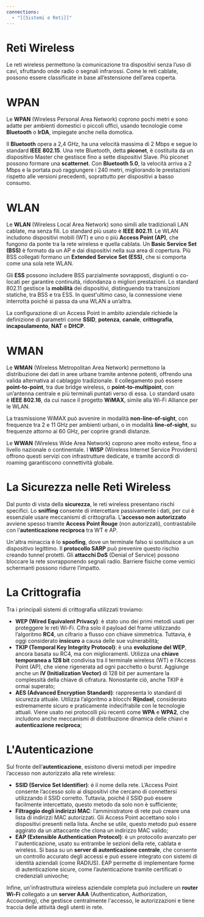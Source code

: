 ```yaml
---
connections:
  - "[[Sistemi e Reti]]"
---
```

# Reti Wireless

Le reti wireless permettono la comunicazione tra dispositivi senza l’uso di cavi, sfruttando onde radio o segnali infrarossi. Come le reti cablate, possono essere classificate in base all’estensione dell’area coperta. 

# WPAN

Le **WPAN** (Wireless Personal Area Network) coprono pochi metri e sono adatte per ambienti domestici o piccoli uffici, usando tecnologie come **Bluetooth** o **IrDA**, impiegate anche nella domotica.

Il **Bluetooth** opera a 2,4 GHz, ha una velocità massima di 2 Mbps e segue lo standard **IEEE 802.15**. Una rete Bluetooth, detta **piconet**, è costituita da un dispositivo Master che gestisce fino a sette dispositivi Slave. Più piconet possono formare una **scatternet**. Con **Bluetooth 5.0**, la velocità arriva a 2 Mbps e la portata può raggiungere i 240 metri, migliorando le prestazioni rispetto alle versioni precedenti, soprattutto per dispositivi a basso consumo.

# WLAN

Le **WLAN** (Wireless Local Area Network) sono simili alle tradizionali LAN cablate, ma senza fili. Lo standard più usato è **IEEE 802.11**. Le WLAN includono dispositivi mobili (WT) e uno o più **Access Point (AP)**, che fungono da ponte tra la rete wireless e quella cablata. Un **Basic Service Set (BSS)** è formato da un AP e dai dispositivi nella sua area di copertura. Più BSS collegati formano un **Extended Service Set (ESS)**, che si comporta come una sola rete WLAN.

Gli **ESS** possono includere BSS parzialmente sovrapposti, disgiunti o co-locati per garantire continuità, ridondanza o migliori prestazioni. Lo standard 802.11 gestisce la **mobilità** dei dispositivi, distinguendo tra transizioni statiche, tra BSS e tra ESS. In quest'ultimo caso, la connessione viene interrotta poiché si passa da una WLAN a un’altra.

La configurazione di un Access Point in ambito aziendale richiede la definizione di parametri come **SSID**, **potenza**, **canale**, **crittografia**, **incapsulamento**, **NAT** e **DHCP**.

# WMAN

Le **WMAN** (Wireless Metropolitan Area Network) permettono la distribuzione dei dati in aree urbane tramite antenne potenti, offrendo una valida alternativa al cablaggio tradizionale. Il collegamento può essere **point-to-point**, tra due bridge wireless, o **point-to-multipoint**, con un’antenna centrale e più terminali puntati verso di essa. Lo standard usato è **IEEE 802.16**, da cui nasce il progetto **WiMAX**, simile alla Wi-Fi Alliance per le WLAN.

La trasmissione WiMAX può avvenire in modalità **non-line-of-sight**, con frequenze tra 2 e 11 GHz per ambienti urbani, o in modalità **line-of-sight**, su frequenze attorno ai 60 GHz, per coprire grandi distanze.

Le **WWAN** (Wireless Wide Area Network) coprono aree molto estese, fino a livello nazionale o continentale. I **WISP** (Wireless Internet Service Providers) offrono questi servizi con infrastrutture dedicate, e tramite accordi di roaming garantiscono connettività globale.

# La Sicurezza nelle Reti Wireless

Dal punto di vista della **sicurezza**, le reti wireless presentano rischi specifici. Lo **sniffing** consente di intercettare passivamente i dati, per cui è essenziale usare meccanismi di crittografia. L’**accesso non autorizzato** avviene spesso tramite **Access Point Rouge** (non autorizzati), contrastabile con l’**autenticazione reciproca** tra WT e AP.

Un'altra minaccia è lo **spoofing**, dove un terminale falso si sostituisce a un dispositivo legittimo. Il **protocollo SARP** può prevenire questo rischio creando tunnel protetti. Gli **attacchi DoS** (Denial of Service) possono bloccare la rete sovrapponendo segnali radio. Barriere fisiche come vernici schermanti possono ridurre l’impatto.

# La Crittografia

Tra i principali sistemi di crittografia utilizzati troviamo:

- **WEP (Wired Equivalent Privacy)**: è stato uno dei primi metodi usati per proteggere le reti Wi-Fi. Cifra solo il payload del frame utilizzando l’algoritmo **RC4**, un cifrario a flusso con chiave simmetrica. Tuttavia, è oggi considerato **insicuro** a causa delle sue vulnerabilità;
- **TKIP (Temporal Key Integrity Protocol)**: è una **evoluzione del WEP**, ancora basata su RC4, ma con miglioramenti. Utilizza una **chiave temporanea a 128 bit** condivisa tra il terminale wireless (WT) e l'Access Point (AP), che viene rigenerata ad ogni pacchetto o burst. Aggiunge anche un **IV (Initialization Vector)** di 128 bit per aumentare la complessità della chiave di cifratura. Nonostante ciò, anche TKIP è ormai superato;
- **AES (Advanced Encryption Standard)**: rappresenta lo standard di sicurezza attuale. Utilizza l’algoritmo a blocchi **Rijndael**, considerato estremamente sicuro e praticamente indecifrabile con le tecnologie attuali. Viene usato nei protocolli più recenti come **WPA** e **WPA2**, che includono anche meccanismi di distribuzione dinamica delle chiavi e **autenticazione reciproca**;

# L'Autenticazione

Sul fronte dell’**autenticazione**, esistono diversi metodi per impedire l’accesso non autorizzato alla rete wireless:

- **SSID (Service Set Identifier)**: è il nome della rete. L’Access Point consente l’accesso solo ai dispositivi che cercano di connettersi utilizzando il SSID corretto. Tuttavia, poiché il SSID può essere facilmente intercettato, questo metodo da solo non è sufficiente;
- **Filtraggio degli indirizzi MAC**: l’amministratore di rete può creare una lista di indirizzi MAC autorizzati. Gli Access Point accettano solo i dispositivi presenti nella lista. Anche se utile, questo metodo può essere aggirato da un attaccante che clona un indirizzo MAC valido;
- **EAP (Extensible Authentication Protocol)**: è un protocollo avanzato per l'autenticazione, usato su entrambe le sezioni della rete, cablata e wireless. Si basa su un **server di autenticazione centrale**, che consente un controllo accurato degli accessi e può essere integrato con sistemi di identità aziendali (come RADIUS). EAP permette di implementare forme di autenticazione sicure, come l’autenticazione tramite certificati o credenziali univoche;

Infine, un'infrastruttura wireless aziendale completa può includere un **router Wi-Fi** collegato a un **server AAA** (Authentication, Authorization, Accounting), che gestisce centralmente l'accesso, le autorizzazioni e tiene traccia delle attività degli utenti in rete.
